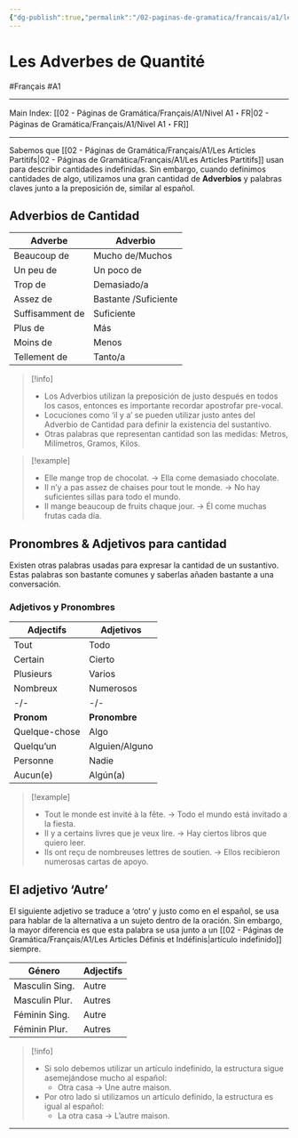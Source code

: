 ```yaml
---
{"dg-publish":true,"permalink":"/02-paginas-de-gramatica/francais/a1/les-adverbes-de-quantite/"}
---
```


# Les Adverbes de Quantité
#Français #A1
___
Main Index: [[02 - Páginas de Gramática/Français/A1/Nivel A1・FR\|02 - Páginas de Gramática/Français/A1/Nivel A1・FR]]
___
Sabemos que [[02 - Páginas de Gramática/Français/A1/Les Articles Partitifs\|02 - Páginas de Gramática/Français/A1/Les Articles Partitifs]] usan para describir cantidades indefinidas. Sin embargo, cuando definimos cantidades de algo, utilizamos una gran cantidad de **Adverbios** y palabras claves junto a la preposición de, similar al español.

## Adverbios de Cantidad

| Adverbe         | Adverbio             |
| --------------- | -------------------- |
| Beaucoup de     | Mucho de/Muchos      |
| Un peu de       | Un poco de           |
| Trop de         | Demasiado/a          |
| Assez de        | Bastante /Suficiente |
| Suffisamment de | Suficiente           |
| Plus de         | Más                  |
| Moins de        | Menos                |
| Tellement de    | Tanto/a              |

> [!info] 
> - Los Adverbios utilizan la preposición de justo después en todos los casos, entonces es importante recordar apostrofar pre-vocal.
> - Locuciones como ‘il y a’ se pueden utilizar justo antes del Adverbio de Cantidad para definir la existencia del sustantivo.
> - Otras palabras que representan cantidad son las medidas: Metros, Milímetros, Gramos, Kilos.


> [!example] 
> - Elle mange trop de chocolat. → Ella come demasiado chocolate.
> - Il n’y a pas assez de chaises pour tout le monde. → No hay suficientes sillas para todo el mundo.
> - Il mange beaucoup de fruits chaque jour. → Él come muchas frutas cada día.

## Pronombres & Adjetivos para cantidad
Existen otras palabras usadas para expresar la cantidad de un sustantivo. Estas palabras son bastante comunes y saberlas añaden bastante a una conversación.

### Adjetivos y Pronombres

| Adjectifs     | Adjetivos      |
| ------------- | -------------- |
| Tout          | Todo           |
| Certain       | Cierto         |
| Plusieurs     | Varios         |
| Nombreux      | Numerosos      |
| -/-           | -/-            |
| **Pronom**        | **Pronombre**      |
| Quelque-chose | Algo           |
| Quelqu’un     | Alguien/Alguno |
| Personne      | Nadie          |
| Aucun(e)      | Algún(a)       |

> [!example] 
> - Tout le monde est invité à la fête. → Todo el mundo está invitado a la fiesta.
> - Il y a certains livres que je veux lire. → Hay ciertos libros que quiero leer.
> - Ils ont reçu de nombreuses lettres de soutien. → Ellos recibieron numerosas cartas de apoyo.

## El adjetivo ‘Autre’
El siguiente adjetivo se traduce a ‘otro’ y justo como en el español, se usa para hablar de la alternativa a un sujeto dentro de la oración. Sin embargo, la mayor diferencia es que esta palabra se usa junto a un [[02 - Páginas de Gramática/Français/A1/Les Articles Définis et Indéfinis\|artículo indefinido]] siempre.

| Género         | Adjectifs |
| -------------- | --------- |
| Masculin Sing. | Autre     |
| Masculin Plur. | Autres    |
| Féminin Sing.  | Autre     |
| Féminin Plur.  | Autres    |

> [!info] 
> - Si solo debemos utilizar un artículo indefinido, la estructura sigue asemejándose mucho al español:
> 	- Otra casa → Une autre maison.
> - Por otro lado si utilizamos un artículo definido, la estructura es igual al español:
> 	- La otra casa → L’autre maison.


___